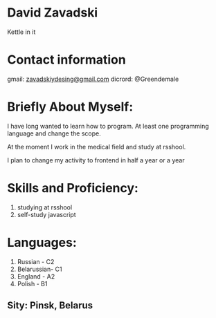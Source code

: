 # David Zavadski  

 Kettle in it

# Contact information
gmail: zavadskiydesing@gmail.com
dicrord: @Greendemale

# Briefly About Myself:

I have long wanted to learn how to program. At least one programming language and change the scope.

At the moment I work in the medical field and study at rsshool.

I plan to change my activity to frontend in half a year or a year

# Skills and Proficiency:
1. studying at rsshool
2. self-study javascript

# Languages:
1. Russian - C2
2. Belarussian- C1
3. England - A2
4. Polish - B1

## Sity: Pinsk, Belarus

